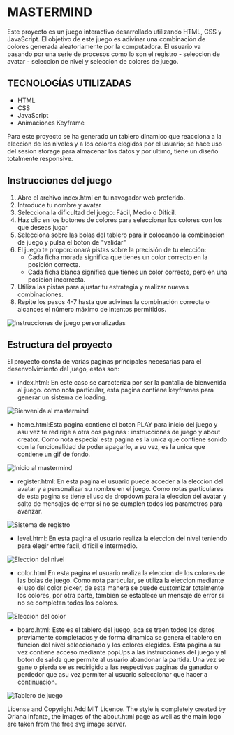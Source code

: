 
# MASTERMIND


Este proyecto es un juego interactivo desarrollado utilizando HTML, CSS y JavaScript. El objetivo de este juego es adivinar una combinación de colores generada aleatoriamente por la computadora. El usuario va pasando por una serie de procesos como lo son el registro - seleccion de avatar - seleccion de nivel y seleccion de colores de juego.

## TECNOLOGÍAS UTILIZADAS
- HTML
- CSS
- JavaScript
- Animaciones Keyframe

Para este proyecto se ha generado un tablero dinamico que reacciona a la eleccion de los niveles y a los colores elegidos por el usuario; se hace uso del sesion storage para almacenar los datos y por ultimo, tiene un diseño totalmente responsive.

## Instrucciones del juego
1. Abre el archivo index.html en tu navegador web preferido.
2. Introduce tu nombre y avatar
3. Selecciona la dificultad del juego: Fácil, Medio o Difícil.
4. Haz clic en los botones de colores para seleccionar los colores con los que deseas jugar
5. Selecciona sobre las bolas del tablero para ir colocando la combinacion de juego y pulsa el boton de "validar"
6. El juego te proporcionará pistas sobre la precisión de tu elección:
    - Cada ficha morada significa que tienes un color correcto en la posición correcta.
    - Cada ficha blanca significa que tienes un color correcto, pero en una posición incorrecta.
7. Utiliza las pistas para ajustar tu estrategia y realizar nuevas combinaciones.
8. Repite los pasos 4-7 hasta que adivines la combinación correcta o alcances el número máximo de intentos permitidos.

![Instrucciones de juego personalizadas](https://github.com/Orianig/Mastermind/blob/main/assets/img/instrucciones-web.PNG)

## Estructura del proyecto
El proyecto consta de varias paginas principales necesarias para el desenvolvimiento del juego, estos son:

- index.html: En este caso se caracteriza por ser la pantalla de bienvenida al juego. como nota particular, esta pagina contiene keyframes para generar un sistema de loading. 

![Bienvenida al mastermind](https://github.com/Orianig/Mastermind/blob/main/assets/img/index.JPG)

- home.html:Esta pagina contiene el boton PLAY para inicio del juego y asu vez te redirige a otra dos paginas : instrucciones de juego y about creator. Como nota especial esta pagina es la unica que contiene sonido con la funcionalidad de poder apagarlo, a su vez, es la unica que contiene un gif de fondo.

![Inicio al mastermind](https://github.com/Orianig/Mastermind/blob/main/assets/img/home.JPG)

- register.html: En esta pagina el usuario puede acceder a la eleccion del avatar y a personalizar su nombre en el juego. Como notas particulares de esta pagina se tiene el uso de dropdown para la eleccion del avatar y salto de mensajes de error si no se cumplen todos los parametros para avanzar.

![Sistema de registro](https://github.com/Orianig/Mastermind/blob/main/assets/img/register.JPG)

- level.html: En esta pagina el usuario realiza la eleccion del nivel teniendo para elegir entre facil, dificil e intermedio.

![Eleccion del nivel](https://github.com/Orianig/Mastermind/blob/main/assets/img/level.JPG)

- color.html:En esta pagina el usuario realiza la eleccion de los colores de las bolas de juego. Como nota particular, se utiliza la eleccion mediante el uso del color picker, de esta manera se puede customizar totalmente los colores, por otra parte, tambien se establece un mensaje de error si no se completan todos los colores.

![Eleccion del color](https://github.com/Orianig/Mastermind/blob/main/assets/img/colors.JPG)

- board.html: Este es el tablero del juego, aca se traen todos los datos previamente completados y de forma dinamica se genera el tablero en funcion del nivel seleccionado y los colores elegidos. Esta pagina a su vez contiene acceso mediante popUps a las instrucciones del juego y al boton de salida que permite al usuario abandonar la partida. Una vez se gane o pierda se es redirigido a las respectivas paginas de ganador o perdedor que asu vez permiter al usuario seleccionar que hacer a continuacion.

![Tablero de juego](https://github.com/Orianig/Mastermind/blob/main/assets/img/board.JPG)

License and Copyright
Add MIT Licence. The style is completely created by Oriana Infante, the images of the about.html page as well as the main logo are taken from the free svg image server.
